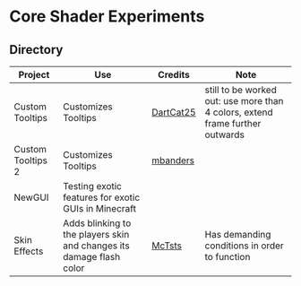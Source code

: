 # Core Shader Experiments
## Directory
Project | Use | Credits | Note
------- | --- | ------- | -----
Custom Tooltips | Customizes Tooltips | [DartCat25](https://github.com/DartCat25/resourcepacks) | still to be worked out: use more than 4 colors, extend frame further outwards
Custom Tooltips 2 | Customizes Tooltips | [mbanders](https://www.planetminecraft.com/texture-pack/dark-world-tooltips/) |
NewGUI | Testing exotic features for exotic GUIs in Minecraft
Skin Effects | Adds blinking to the players skin and changes its damage flash color | [McTsts](https://github.com/McTsts/mc-core-shaders/tree/main/skin%20effects) | Has demanding conditions in order to function
